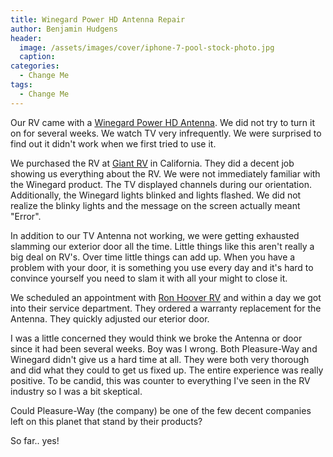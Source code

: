 ```yaml
---
title: Winegard Power HD Antenna Repair
author: Benjamin Hudgens
header:
  image: /assets/images/cover/iphone-7-pool-stock-photo.jpg
  caption:
categories:
  - Change Me
tags:
  - Change Me
---
```


Our RV came with a [Winegard Power HD Antenna](https://www.amazon.com/Winegard-Automatic-RZ-8500-Ultra-HD-Amplified/dp/B00T36ONEG?th=1).  We did not try to turn it on for several weeks.  We watch TV very infrequently.  We were surprised to find out it didn't work when we first tried to use it.

We purchased the RV at [Giant RV](http://www.giantrv.com/dealerinfo/infoview.asp?documentid=5) in California.  They did a decent job showing us everything about the RV.  We were not immediately familiar with the Winegard product.  The TV displayed channels during our orientation.  Additionally, the Winegard lights blinked and lights flashed.  We did not realize the blinky lights and the message on the screen actually meant "Error".

In addition to our TV Antenna not working, we were getting exhausted slamming our exterior door all the time.  Little things like this aren't really a big deal on RV's.  Over time little things can add up.  When you have a problem with your door, it is something you use every day and it's hard to convince yourself you need to slam it with all your might to close it.

We scheduled an appointment with [Ron Hoover RV](http://www.ronhooversanantonio.com/) and within a day we got into their service department.  They ordered a warranty replacement for the Antenna.  They quickly adjusted our eterior door.  

I was a little concerned they would think we broke the Antenna or door since it had been several weeks.  Boy was I wrong.  Both Pleasure-Way and Winegard didn't give us a hard time at all.  They were both very thorough and did what they could to get us fixed up.  The entire experience was really positive.  To be candid, this was counter to everything I've seen in the RV industry so I was a bit skeptical.  

Could Pleasure-Way (the company) be one of the few decent companies left on this planet that stand by their products?

So far.. yes!
